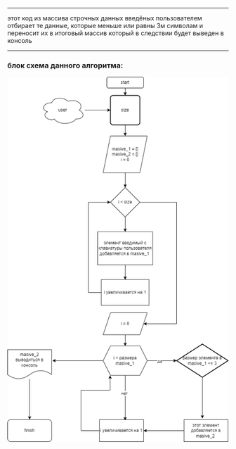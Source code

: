 ***
этот код из массива строчных данных введёных пользователем отбирает те данные, которые меньше или равны 3м символам и переносит их в итоговый массив который в следствии будет выведен в консоль 
***

### блок схема данного алгоритма:
![тут должна быть блок-схема кода, если она не отображается, найти её можно в этом же репозитории под названием "блок-схема"](https://github.com/usermld/Certification/blob/master/%D0%B1%D0%BB%D0%BE%D0%BA-%D1%81%D1%85%D0%B5%D0%BC%D0%B0.png) 